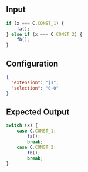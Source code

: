 
## Input
```javascript input
if (x === C.CONST_1) {
    fa();
} else if (x === C.CONST_2) {
    fb();
}
```

## Configuration
```json configuration
{
  "extension": "js",
  "selection": "0-0"
}
```

## Expected Output
```javascript expected output
switch (x) {
    case C.CONST_1:
        fa();
        break;
    case C.CONST_2:
        fb();
        break;
}
```
